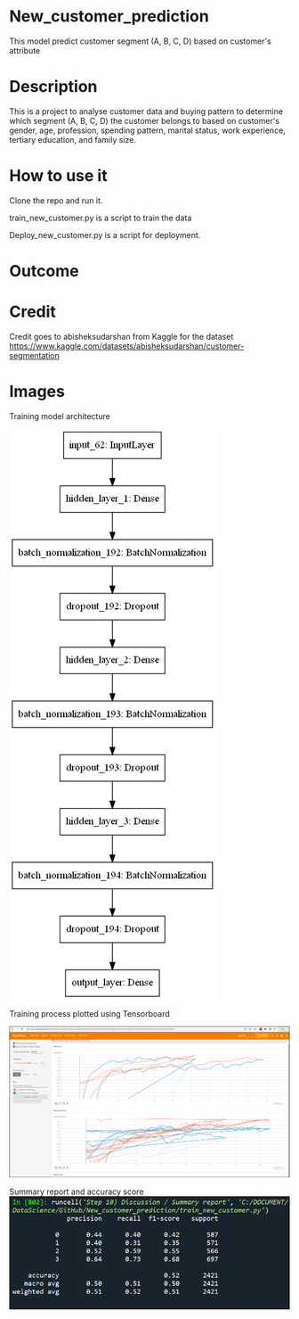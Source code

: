 
 # New_customer_prediction
 This model predict customer segment (A, B, C, D) based on customer's attribute


# Description
This is a project to analyse customer data and buying pattern to determine which segment (A, B, C, D) the customer belongs to based on customer's gender, age, profession, spending pattern, marital status, work experience, tertiary education, and family size. 


# How to use it
Clone the repo and run it.

train_new_customer.py is a script to train the data

Deploy_new_customer.py is a script for deployment.

# Outcome




# Credit
Credit goes to abisheksudarshan from Kaggle for the dataset
https://www.kaggle.com/datasets/abisheksudarshan/customer-segmentation


# Images

Training model architecture

![image](image/model.png)




Training process plotted using Tensorboard

![image](image/tensorboard.png)






Summary report and accuracy score
![image](image/Summary_report.png)

